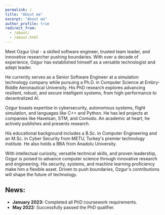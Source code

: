 ```yaml
---
permalink: /
title: "About me"
excerpt: "About me"
author_profile: true
redirect_from: 
  - /about/
  - /about.html
---
```

Meet Ozgur Ural - a skilled software engineer, trusted team leader, and innovative researcher pushing boundaries. With over a decade of experience, Ozgur has established himself as a versatile technologist and adept leader.

He currently serves as a Senior Software Engineer at a simulation technology company while pursuing a Ph.D. in Computer Science at Embry-Riddle Aeronautical University. His PhD research explores advancing resilient, robust, and secure intelligent systems, from high-performance to decentralized AI.

Ozgur boasts expertise in cybersecurity, autonomous systems, flight simulation,  and languages like C++ and Python. He has led projects at companies like Havelsan, STM, and Comodo. An academic at heart, he actively publishes and presents research.

His educational background includes a B.Sc. in Computer Engineering and an M.Sc. in Cyber Security from METU, Turkey's premier technology institute. He also holds a BBA from Anadolu University.

With intellectual curiosity, versatile technical skills, and proven leadership, Ozgur is poised to advance computer science through innovative research and engineering. His security, systems, and machine learning proficiency make him a flexible asset. Driven to push boundaries, Ozgur's contributions will shape the future of technology.

## News:

* **January 2023:** Completed all PhD coursework requirements.
* **May 2022:** Successfully passed the PhD qualifier.


